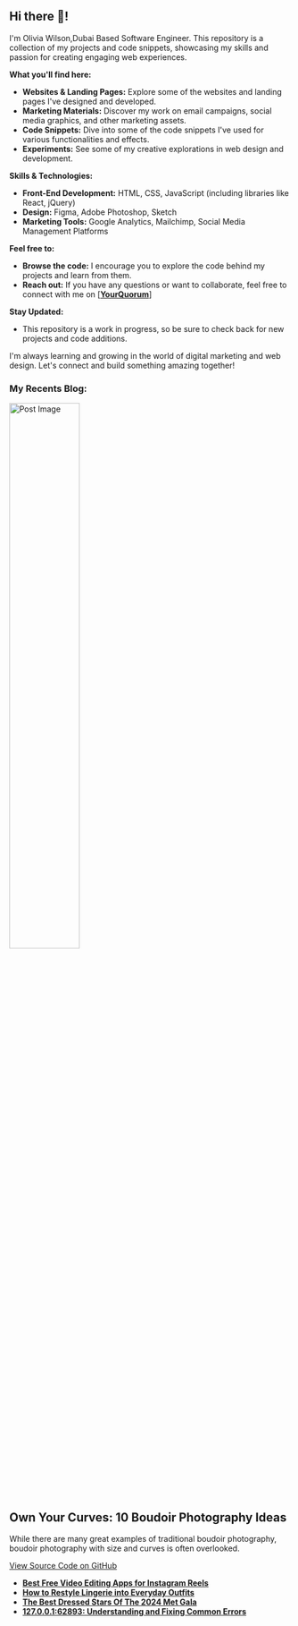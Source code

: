 <div class="markdown markdown-main-panel" dir="ltr">
<h2 class="" data-sourcepos="1:1-1:13">Hi there 👋!</h2>
<p data-sourcepos="3:1-3:144">I'm Olivia Wilson,Dubai Based Software Engineer. This repository is a collection of my projects and code snippets, showcasing my skills and passion for creating engaging web experiences.</p>
<p data-sourcepos="5:1-5:26"><strong>What you'll find here:</strong></p>
<ul data-sourcepos="7:1-7:77">
<li data-sourcepos="7:1-7:77"><strong>Websites &amp; Landing Pages:</strong> Explore some of the websites and landing pages I've designed and developed.</li>
<li data-sourcepos="8:1-8:115"><strong>Marketing Materials:</strong> Discover my work on email campaigns, social media graphics, and other marketing assets.</li>
<li data-sourcepos="9:1-9:1"><strong>Code Snippets:</strong> Dive into some of the code snippets I've used for various functionalities and effects.</li>
<li data-sourcepos="10:1-10:31"><strong>Experiments:</strong> See some of my creative explorations in web design and development.</li>
</ul>
<p data-sourcepos="12:1-12:30"><strong>Skills &amp; Technologies:</strong></p>
<ul data-sourcepos="14:1-17:0">
<li data-sourcepos="14:1-14:91"><strong>Front-End Development:</strong> HTML, CSS, JavaScript (including libraries like React, jQuery)</li>
<li data-sourcepos="15:1-15:44"><strong>Design:</strong> Figma, Adobe Photoshop, Sketch</li>
<li data-sourcepos="16:1-17:0"><strong>Marketing Tools:</strong> Google Analytics, Mailchimp, Social Media Management Platforms</li>
</ul>
<p data-sourcepos="18:1-18:17"><strong>Feel free to:</strong></p>
<ul data-sourcepos="20:1-21:18">
<li data-sourcepos="20:1-20:100"><strong>Browse the code:</strong> I encourage you to explore the code behind my projects and learn from them.</li>
<li data-sourcepos="21:1-21:18"><strong>Reach out:</strong> If you have any questions or want to collaborate, feel free to connect with me on&nbsp;[<strong><a href="https://www.yourquorum.com/user/gianna-eleanor?utm_source=github_sh&amp;utm_medium=medium_sh&amp;utm_campaign=medium_sh">YourQuorum</a></strong>]</li>
</ul>
<p data-sourcepos="23:1-23:17"><strong>Stay Updated:</strong></p>
<ul data-sourcepos="25:1-27:0">
<li data-sourcepos="25:1-25:102">This repository is a work in progress, so be sure to check back for new projects and code additions.</li>

</ul>
<p data-sourcepos="28:1-28:134">I'm always learning and growing in the world of digital marketing and web design. Let's connect and build something amazing together!</p>
</div>
<h3><strong>My Recents Blog:</strong></h3>
<div class="post-container">
  <img src="https://i.postimg.cc/hPjYWzYG/diy-boudoir-photos-lying-on-bed-flowers.jpg" alt="Post Image" class="post-image" style="width:50%;">
  <h2 class="post-title">Own Your Curves: 10 Boudoir Photography Ideas</h2>
  <p class="post-content">While there are many great examples of traditional boudoir photography, boudoir photography with size and curves is often overlooked.</p>
  <a href="https://www.kickyapparel.com/lifestyle/own-your-curves-10-boudoir-photography-ideas-and-poses-for-plus-size-women?utm_source=github_sh&utm_medium=banner_sh&utm_campaign=summer-boost" class="github-link">View Source Code on GitHub</a>
</div>
<ul>
<li><strong><a href="https://www.yourquorum.com/blog/apps/best-free-video-editing-apps-for-instagram-reels?utm_source=github_sh&utm_medium=banner&utm_campaign=seo-summer-boost">Best Free Video Editing Apps for Instagram Reels
</a></strong></li>
<li><strong><a href="https://www.casualminimart.com/fashion/how-to-restyle-lingerie-into-everyday-outfits?utm_source=github_sh&utm_medium=banner&utm_campaign=seo-summer-boost">How to Restyle Lingerie into Everyday Outfits</a></strong></li>
<li><strong><a href="https://www.marvellousadventures.com/style/the-best-dressed-stars-of-the-2024-met-gala?utm_source=github_sh&utm_medium=banner&utm_campaign=seo-summer-boost">The Best Dressed Stars Of The 2024 Met Gala
</a></strong></li>
<li><strong><a href="https://www.yourquorum.com/uploads/featured/1970/01/1719229650_9375ddaeac461550e18b.webp?utm_source=github_sh&utm_medium=social-banner&utm_campaign=seo-summer-boost">127.0.0.1:62893: Understanding and Fixing Common Errors
</a></strong></li>

</ul>

